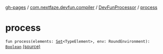 [gh-pages](../../index.md) / [com.nextfaze.devfun.compiler](../index.md) / [DevFunProcessor](index.md) / [process](.)

# process

`fun process(elements: `[`Set`](https://kotlinlang.org/api/latest/jvm/stdlib/kotlin.collections/-set/index.html)`<TypeElement>, env: RoundEnvironment): `[`Boolean`](https://kotlinlang.org/api/latest/jvm/stdlib/kotlin/-boolean/index.html) [(source)](https://github.com/NextFaze/dev-fun/tree/master/devfun-compiler/src/main/java/com/nextfaze/devfun/compiler/Compiler.kt#L198)